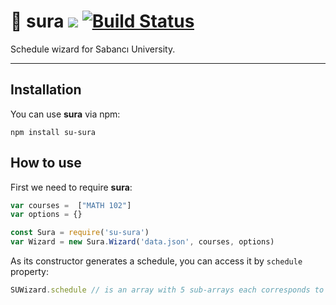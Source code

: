 # 📕 sura ![](https://img.shields.io/badge/version-0.1.5-blue) [![Build Status](https://travis-ci.com/alperb/su-sura.svg?branch=master)](https://travis-ci.com/alperb/su-sura)


Schedule wizard for Sabancı University. 

---

## Installation

You can use **sura** via npm:

```
npm install su-sura
```

## How to use

First we need to require **sura**:

```js
var courses =  ["MATH 102"]
var options = {}

const Sura = require('su-sura')
var Wizard = new Sura.Wizard('data.json', courses, options)
```

As its constructor generates a schedule, you can access it by ```schedule``` property:

```js
SUWizard.schedule // is an array with 5 sub-arrays each corresponds to a day
```

